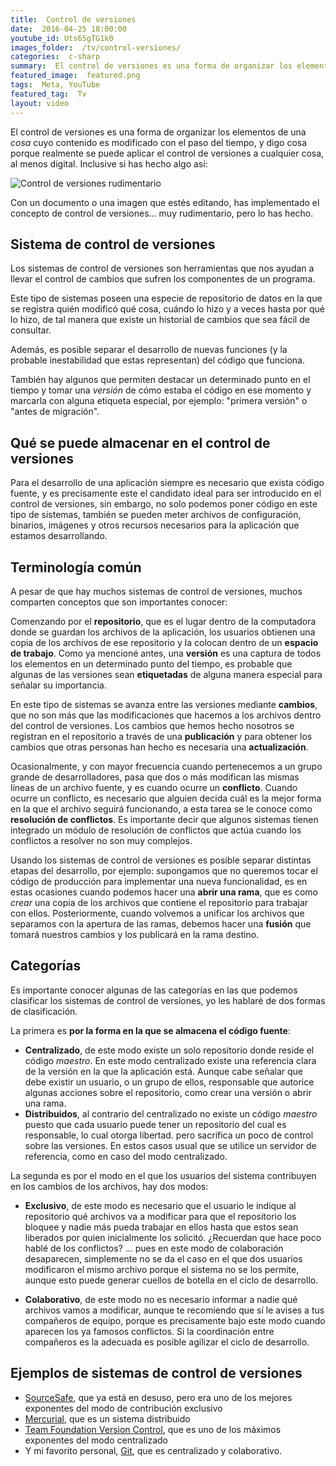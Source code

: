 ```yaml
---
title:  Control de versiones
date:  2016-04-25 18:00:00
youtube_id: Uts65gTG1k0
images_folder:  /tv/control-versiones/
categories:  c-sharp
summary:  El control de versiones es una forma de organizar los elementos de una *cosa* cuyo contenido es modificado con el paso del tiempo.
featured_image:  featured.png
tags:  Meta, YouTube
featured_tag:  Tv
layout: video
---
```


El control de versiones es una forma de organizar los elementos de una *cosa* cuyo contenido es modificado con el paso del tiempo, y digo cosa porque realmente se puede aplicar el control de versiones a cualquier cosa, al menos digital. Inclusive si has hecho algo así:  

<img src="https://thatcsharpguy.github.io/postimages/tv/control-versiones/prehistoria.png" title="Control de versiones rudimentario" />
 
Con un documento o una imagen que estés editando, has implementado el concepto de control de versiones... muy rudimentario, pero lo has hecho.

## Sistema de control de versiones   
Los sistemas de control de versiones son herramientas que nos ayudan a llevar el control de cambios que sufren los componentes de un programa.  

Este tipo de sistemas poseen una especie de repositorio de datos en la que se registra quién modificó qué cosa, cuándo lo hizo y a veces hasta por qué lo hizo, de tal manera que existe un historial de cambios que sea fácil de consultar. 

Además, es posible separar el desarrollo de nuevas funciones (y la probable inestabilidad que estas representan) del código que funciona. 

También hay algunos que permiten destacar un determinado punto en el tiempo y tomar una *versión* de cómo estaba el código en ese momento y marcarla con alguna etiqueta especial, por ejemplo: "primera versión" o "antes de migración".

## Qué se puede almacenar en el control de versiones
Para el desarrollo de una aplicación siempre es necesario que exista código fuente, y es precisamente este el candidato ideal para ser introducido en el control de versiones, sin embargo, no solo podemos poner código en este tipo de sistemas, también se pueden meter archivos de configuración, binarios, imágenes y otros recursos necesarios para la aplicación que estamos desarrollando.  

## Terminología común
A pesar de que hay muchos sistemas de control de versiones, muchos comparten conceptos que son importantes conocer:   

Comenzando por el **repositorio**, que es el lugar dentro de la computadora donde se guardan los archivos de la aplicación, los usuarios obtienen una copia de los archivos de ese repositorio y la colocan dentro de un **espacio de trabajo**. Como ya mencioné antes, una **versión** es una captura de todos los elementos en un determinado punto del tiempo, es probable que algunas de las versiones sean **etiquetadas** de alguna manera especial para señalar su importancia.

En este tipo de sistemas se avanza entre las versiones mediante **cambios**, que no son más que las modificaciones que hacemos a los archivos dentro del control de versiones. Los cambios que hemos hecho nosotros se registran en el repositorio a través de una **publicación** y para obtener los cambios que otras personas han hecho es necesaria una **actualización**.

Ocasionalmente, y con mayor frecuencia cuando pertenecemos a un grupo grande de desarrolladores, pasa que dos o más modifican las mismas líneas de un archivo fuente, y es cuando ocurre un **conflicto**. Cuando ocurre un conflicto, es necesario que alguien decida cuál es la mejor forma en la que el archivo seguirá funcionando, a esta tarea se le conoce como **resolución de conflictos**. Es importante decir que algunos sistemas tienen  integrado un módulo de resolución de conflictos que actúa cuando los conflictos a resolver no son muy complejos.

Usando los sistemas de control de versiones es posible separar distintas etapas del desarrollo, por ejemplo: supongamos que no queremos tocar el código de producción para implementar una nueva funcionalidad, es en estas ocasiones cuando podemos hacer una **abrir una rama**, que es como *crear* una copia de los archivos que contiene el repositorio para trabajar con ellos. Posteriormente, cuando volvemos a unificar los archivos que separamos con la apertura de las ramas, debemos hacer una **fusión** que tomará nuestros cambios y los publicará en la rama destino.  

## Categorías
Es importante conocer algunas de las categorías en las que podemos clasificar los sistemas de control de versiones, yo les hablaré de dos formas de clasificación.

La primera es **por la forma en la que se almacena el código fuente**:

 - **Centralizado**, de este modo existe un solo repositorio donde reside el código *maestro*. En este modo centralizado existe una referencia clara de la versión en la que la aplicación está. Aunque cabe señalar que debe existir un usuario, o un grupo de ellos, responsable que autorice algunas acciones sobre el repositorio, como crear una versión o abrir una rama.
 - **Distribuidos**, al contrario del centralizado no existe un código *maestro* puesto que cada usuario puede tener un repositorio del cual es responsable, lo cual otorga libertad. pero sacrifica un poco de control sobre las versiones. En estos casos usual que se utilice un servidor de referencia, como en caso del modo centralizado.

La segunda es por el modo en el que los usuarios del sistema contribuyen en los cambios de los archivos, hay dos modos:  

- **Exclusivo**, de este modo es necesario que el usuario le indique al repositorio qué archivos va a modificar para que el repositorio los bloquee y nadie más pueda trabajar en ellos hasta que estos sean liberados por quien inicialmente los  solicitó. ¿Recuerdan que hace poco hablé de los conflictos? … pues en este modo de colaboración desaparecen, simplemente no se da el caso en el que dos usuarios modificaron el mismo archivo porque el sistema no se los permite, aunque esto puede generar cuellos de botella en el ciclo de desarrollo.

- **Colaborativo**, de este modo no es necesario informar a nadie qué archivos vamos a modificar, aunque te recomiendo que sí le avises a tus compañeros de equipo, porque es precisamente bajo este modo cuando aparecen los ya famosos conflictos. Si la coordinación entre compañeros es la adecuada es posible agilizar el ciclo de desarrollo.  

## Ejemplos de sistemas de control de versiones

- <a href="https://es.wikipedia.org/wiki/Microsoft_Visual_SourceSafe" target="_blank" rel="nofollow">SourceSafe</a>, que ya está en desuso, pero era uno de los mejores exponentes del modo de contribución exclusivo
- <a href="https://www.mercurial-scm.org" target="_blank" rel="nofollow">Mercurial</a>, que es un sistema distribuido
- <a href="https://msdn.microsoft.com/en-us/library/ms181237.aspx" target="_blank" rel="nofollow">Team Foundation Version Control</a>, que es uno de los máximos exponentes del modo centralizado
- Y mi favorito personal, <a href="https://git-scm.com" target="_blank" rel="nofollow">Git</a>, que es centralizado y colaborativo.
